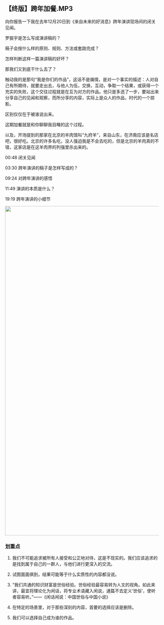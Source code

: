 ## 【终版】跨年加餐.MP3



向你报告一下我在去年12月20日到《来自未来的好消息》跨年演讲现场间的闭关见闻。

罗振宇是怎么写成演讲稿的？

稿子会按什么样的原则、规则、方法或套路完成？

怎样判断这样一篇演讲稿的好坏？

那我们又到底干什么去了？

触动我的是那句“我是你们的作品”，这话不是煽情，是对一个事实的描述：人对自己有所期待，就要走出去，与他人为伍，交换，互动，争取一个结果，或获得一个充实的失败，这个交往过程就是在互为对方的作品。他只是多选了一步，要站出来分享自己的见闻和观察，而所分享的内容，实际上是众人的作品，时代的一个掠影。

区别仅仅在于被谁说出来。

这期加餐就是和你聊聊我目睹的这个过程。

以及，开场提到的那家在北京的羊肉馆叫“九府羊”，来自山东，在济南应该是名店吧，很好吃。北京的许多名吃，没人强迫我是不会去吃的，但是北京的羊肉真的不错，这家店是在这羊肉界的列强里杀出来的。



00:48 闭关见闻

03:30 跨年演讲的稿子是怎样写成的？

09:24 对跨年演讲的感悟

11:49 演讲的本质是什么？

19:19 跨年演讲的小细节



<img  src="https://piccdn2.umiwi.com/uploader/image/ddarticle/2025011519/1865024192844450900/011519.jpeg" width="1080"/>

### 划重点

 1. 我们不可能追求被所有人接受和公正地对待，这是不现实的。我们应该追求的是找到属于自己的一群人，与他们进行更深入的交流。

 2. 试图面面俱到，结果可能等于什么实质性的内容都没说。

 3. “我们共通的知识财富是世俗经验。世俗经验最容易转为人文的视角。如此来讲，最宜将理论化为闲话，将专业术语藏入闲说，通篇不去定义‘世俗’，使听者容易听。”——《闲话闲说：中国世俗与中国小说》

 4. 在特定的场景里，对于那些深刻的内容，首要的选择应该是删除。

 5. 我们可以选择自己成为谁的作品。



